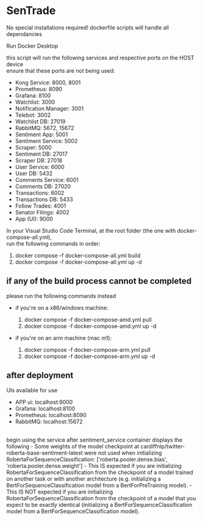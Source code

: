 # SenTrade

No special installations required! dockerfile scripts will handle all dependancies

Run Docker Desktop

this script will run the following services and respective ports on the HOST device
<br> ensure that these ports are not being used:

- Kong Service: 8000, 8001
- Prometheus: 8090
- Grafana: 8100
- Watchlist: 3000
- Notification Manager: 3001
- Telebot: 3002
- Watchlist DB: 27019
- RabbitMQ: 5672, 15672
- Sentiment App: 5001
- Sentiment Service: 5002
- Scraper: 5000
- Sentiment DB: 27017
- Scraper DB: 27018
- User Service: 6000
- User DB: 5432
- Comments Service: 6001
- Comments DB: 27020
- Transactions: 6002
- Transactions DB: 5433
- Follow Trades: 4001
- Senator Filings: 4002
- App (UI): 9000

In your Visual Studio Code Terminal, at the root folder (the one with docker-compose-all.yml),
<br>
run the following commands in order:

1. docker compose -f docker-compose-all.yml build
   <br>
2. docker compose -f docker-compose-all.yml up -d

## if any of the build process cannot be completed

please run the following commands instead
<br>

- if you're on a x86/windows machine:

  1. docker compose -f docker-compose-amd.yml pull
     <br>
  2. docker compose -f docker-compose-amd.yml up -d

- if you're on an arm machine (mac m1):
  1. docker compose -f docker-compose-arm.yml pull
     <br>
  2. docker compose -f docker-compose-arm.yml up -d

## after deployment

UIs available for use

- APP ui: localhost:9000
- Grafana: localhost:8100
- Prometheus: localhost:8090
- RabbitMQ: localhost:15672

<br>
begin using the service after sentiment_service container displays the following 
- Some weights of the model checkpoint at cardiffnlp/twitter-roberta-base-sentiment-latest were not used when initializing RobertaForSequenceClassification: ['roberta.pooler.dense.bias', 'roberta.pooler.dense.weight']
- This IS expected if you are initializing RobertaForSequenceClassification from the checkpoint of a model trained on another task or with another architecture (e.g. initializing a BertForSequenceClassification model from a BertForPreTraining model).
- This IS NOT expected if you are initializing RobertaForSequenceClassification from the checkpoint of a model that you expect to be exactly identical (initializing a BertForSequenceClassification model from a BertForSequenceClassification model).
